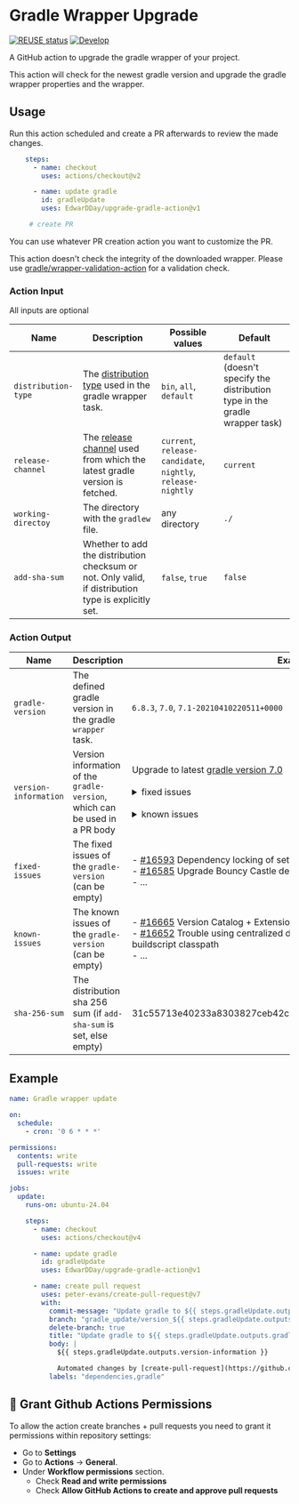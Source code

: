 <!--
SPDX-FileCopyrightText: 2021 Eduard Wolf

SPDX-License-Identifier: Apache-2.0
-->

# Gradle Wrapper Upgrade

[![REUSE status](https://api.reuse.software/badge/github.com/EdwarDDay/upgrade-gradle-action)](https://api.reuse.software/info/github.com/EdwarDDay/upgrade-gradle-action)
[![Develop](https://github.com/EdwarDDay/upgrade-gradle-action/workflows/Develop/badge.svg?branch=main)](https://github.com/EdwarDDay/upgrade-gradle-action/actions?query=workflow%3ADevelop+branch%3Amain)

A GitHub action to upgrade the gradle wrapper of your project.

This action will check for the newest gradle version and upgrade the gradle wrapper properties and the wrapper.

## Usage

Run this action scheduled and create a PR afterwards to review the made changes.

```yaml
    steps:
      - name: checkout
        uses: actions/checkout@v2

      - name: update gradle
        id: gradleUpdate
        uses: EdwarDDay/upgrade-gradle-action@v1

     # create PR
```
You can use whatever PR creation action you want to customize the PR.

This action doesn't check the integrity of the downloaded wrapper. Please use 
[gradle/wrapper-validation-action](https://github.com/marketplace/actions/gradle-wrapper-validation) for a validation
check.

### Action Input
All inputs are optional

| Name                | Description                                                                                                                                | Possible values                                              | Default                                                                      |
|---------------------|--------------------------------------------------------------------------------------------------------------------------------------------|--------------------------------------------------------------|------------------------------------------------------------------------------|
| `distribution-type` | The [distribution type](https://docs.gradle.org/current/userguide/gradle_wrapper.html#sec:adding_wrapper) used in the gradle wrapper task. | `bin`, `all`, `default`                                      | `default` (doesn't specify the distribution type in the gradle wrapper task) |
| `release-channel`   | The [release channel](https://services.gradle.org/versions/) used from which the latest gradle version is fetched.                         | `current`, `release-candidate`, `nightly`, `release-nightly` | `current`                                                                    |
| `working-directoy`  | The directory with the `gradlew` file.                                                                                                     | any directory                                                | `./`                                                                         |
| `add-sha-sum`       | Whether to add the distribution checksum or not. Only valid, if distribution type is explicitly set.                                       | `false`, `true`                                              | `false`                                                                      |

### Action Output

| Name                  | Description                                                                 | Example values                                                                                                                                                                                                                                                                                                                                                                                                                                                        |
|-----------------------|-----------------------------------------------------------------------------|-----------------------------------------------------------------------------------------------------------------------------------------------------------------------------------------------------------------------------------------------------------------------------------------------------------------------------------------------------------------------------------------------------------------------------------------------------------------------|
| `gradle-version`      | The defined gradle version in the gradle `wrapper` task.                    | `6.8.3`, `7.0`, `7.1-20210410220511+0000`                                                                                                                                                                                                                                                                                                                                                                                                                             |
| `version-information` | Version information of the `gradle-version`, which can be used in a PR body | Upgrade to latest [gradle version 7.0](https://docs.gradle.org/$7.0/release-notes.html) <br /><br /><details><summary>fixed issues</summary> - [#16593](https://github.com/gradle/gradle/issues/16593) Dependency locking of settings classpath isn't properly persisted <br />- ... <br /></details> <br /><details><summary>known issues</summary>- [#16665](https://github.com/gradle/gradle/issues/16665) Version Catalog + Extensions<br />- ...<br /></details> |
| `fixed-issues`        | The fixed issues of the `gradle-version` (can be empty)                     | - [#16593](https://github.com/gradle/gradle/issues/16593) Dependency locking of settings classpath isn't properly persisted<br />- [#16585](https://github.com/gradle/gradle/issues/16585) Upgrade Bouncy Castle dependency<br />- ...                                                                                                                                                                                                                                |
| `known-issues`        | The known issues of the `gradle-version` (can be empty)                     | - [#16665](https://github.com/gradle/gradle/issues/16665) Version Catalog + Extensions <br />- [#16652](https://github.com/gradle/gradle/issues/16652) Trouble using centralized dependency versions in buildSrc plugins and buildscript classpath<br />- ...                                                                                                                                                                                                         |
| `sha-256-sum`         | The distribution sha 256 sum (if `add-sha-sum` is set, else empty)          | 31c55713e40233a8303827ceb42ca48a47267a0ad4bab9177123121e71524c26                                                                                                                                                                                                                                                                                                                                                                                                      |

## Example

```yaml
name: Gradle wrapper update

on:
  schedule:
    - cron: '0 6 * * *'

permissions:
  contents: write
  pull-requests: write
  issues: write

jobs:
  update:
    runs-on: ubuntu-24.04

    steps:
      - name: checkout
        uses: actions/checkout@v4

      - name: update gradle
        id: gradleUpdate
        uses: EdwarDDay/upgrade-gradle-action@v1

      - name: create pull request
        uses: peter-evans/create-pull-request@v7
        with:
          commit-message: "Update gradle to ${{ steps.gradleUpdate.outputs.gradle-version }}"
          branch: "gradle_update/version_${{ steps.gradleUpdate.outputs.gradle-version }}"
          delete-branch: true
          title: "Update gradle to ${{ steps.gradleUpdate.outputs.gradle-version }}"
          body: |
            ${{ steps.gradleUpdate.outputs.version-information }}

            Automated changes by [create-pull-request](https://github.com/peter-evans/create-pull-request) GitHub action
          labels: "dependencies,gradle"
```

## 🔐 Grant Github Actions Permissions
To allow the action create branches + pull requests you need to grant it permissions within repository settings:
* Go to **Settings**
* Go to **Actions** → **General**.
* Under **Workflow permissions** section.
  * Check **Read and write permissions**
  * Check **Allow GitHub Actions to create and approve pull requests**

